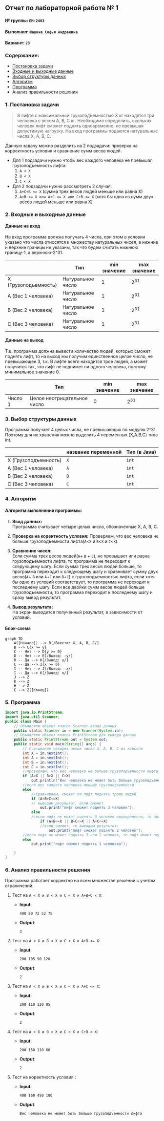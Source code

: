 ## Отчет по лабораторной работе № 1

#### № группы: `ПМ-2403`

#### Выполнил: `Шашина Софья Андреевна`

#### Вариант: `23`

### Cодержание:

- [Постановка задачи](#1-постановка-задачи)
- [Входные и выходные данные](#2-входные-и-выходные-данные)
- [Выбор структуры данных](#3-выбор-структуры-данных)
- [Алгоритм](#4-алгоритм)
- [Программа](#5-программа)
- [Анализ правильности решения](#6-анализ-правильности-решения)

### 1. Постановка задачи

> В лифте с максимальной грузоподъемностью X кг находятся три человека с весом A, B, C кг.
> Необходимо определить, скольких человек лифт сможет поднять одновременно, не превышая допустимую нагрузку. На вход программы подаются натуральные числа X, A, B, C. 


Данную задачу можно разделить на 2 подзадачи: проверка на корректность условия и сравнение сумм весов людей.

- Для 1 подзадачи нужно чтобы вес каждого человека не превышал грузоподъемность лифта:
    1. `A < X`
    2. `B < X`
    3. `C < X`
- Для 2 подзадачи нужно рассмотреть 2 случая:
    1. `A+C+B <= X` (сумма трех весов людей меньше или равна X)
    2. `A+B <= X или A+C <= X или C+B <= X` (хотя бы одна из сумм двух весов людей меньше или равна X)

### 2. Входные и выходные данные

#### Данные на вход

На вход программа должна получать 4 числа, при этом в условии указано что числа относятся к множеству натуральных чисел, 
а нижние и верхние границы не указаны, так что будем считать нижнюю границу-1, а верхнюю-2^31.

|                      | Тип                | min значение    | max значение   |
|----------------------|--------------------|-----------------|----------------|
| X (Грузоподъемность) | Натуральное число  | 1               | 2<sup>31</sup> |
| A (Вес 1 человека)   | Натуральное число  | 1               | 2<sup>31</sup> |
| B (Вес 2 человека)   | Натуральное число  | 1               | 2<sup>31</sup> |
| С (Вес 3 человека)   | Натуральное число  | 1               | 2<sup>31</sup> |


#### Данные на выход

Т.к. программа должна вывести количество людей, которых сможет поднять лифт, то на выход мы получим единственное целое число, не превышающее 3, т.к. В лифте всего находится трое людей, 
а может получится так, что лифт не поднимет ни одного человека, поэтому минимальное значение 0.


|         | Тип                                | min значение | max значение   |
|---------|------------------------------------|--------------|----------------|
| Число 1 | Целое неотрицательное число        | 0            | 2<sup>31</sup> |

### 3. Выбор структуры данных

Программа получает 4 целых числа, не превышающих по модулю 2^31.
Поэтому для их хранения можно выделить 4 переменных (X,A,B,C) типа int.


|                      | название переменной | Тип (в Java) | 
|----------------------|---------------------|--------------|
| X (Грузоподъемность) | `X`                 | `int`        |
| A (Вес 1 человека)   | `A`                 | `int`        | 
| B (Вес 2 человека)   | `B`                 | `int`        |
| С (Вес 3 человека)   | `C`                 | `int`        |


### 4. Алгоритм

#### Алгоритм выполнения программы:

1. **Ввод данных:**  
   Программа считывает четыре целых числа, обозначенные X, A, B, C.
   
2. **Проверка на коректность условия:**
   Проверяем, что вес человека не больше грузоподъемности лифта(`A`<`X` и `B`<`X` и `C`<`X`).

3. **Сравнение чисел:**  
   Если сумма трех весов людей(`A`+ `B` + `C`), не превышает или равна грузоподъемности лифта, то программа не переходит к следующему шагу.
   Если сумма трех весов людей больше, то программа переходит к следующему шагу и сравнивает  сумму двух весов(`A`+ `B` или `A`+`C` или `B`+`C`) с грузоподъемностью лифта,
   если хотя бы одно из условий соответствует, то программа не переходит к последнему шагу.
   Если все двойки сумм весов людей больше грузоподъемности, то программа переходит к последнему шагу и сразу вывод результат.

4. **Вывод результата:**  
   На экран выводится полученный результат, в зависимости от условий.

#### Блок-схема

```mermaid
graph TD
    A([Начало]) --> B[/Ввести: X, A, B, C/]
    B --> C{x >= y}
    C -- Нет --> D{y >= 0}
    D -- Нет --> E[/Вывод: -y/]
    D -- Да --> H[/Вывод: y/]
    C -- Да --> I{x >= 0}
    I -- Нет --> J[/Вывод: -x/]
    I -- Да --> K[/Вывод: x/]
    J --> Z
    K --> Z
    H --> Z
    E --> Z([Конец])

```

### 5. Программа

```java
import java.io.PrintStream;
import java.util.Scanner;
public class Main {
    // Объявляем объект класса Scanner ввода данных
    public static Scanner in = new Scanner(System.in);
    // Объявляем объект класса PrintStream для вывода данных
    public static PrintStream out = System.out;
    public static void main(String[] args) {
        // Считывание четырех целых чисел X, A, B, C из консоли
        int X = in.nextInt();
        int A = in.nextInt();
        int B = in.nextInt();
        int C = in.nextInt();
        //проверяем, что вес человека не больше грузоподъемности лифта
        if (A>X || B>X || C>X)
            out.println("Вес человека не может быть больше грузоподъемности лифта");
        //если вес каждого человека меньше грузоподъемности
        else
            //Сравниваем, сможет ли лифт поднять троих людей
            if (A+B+C<=X)
            // выводим результат, если сможет
                out.print("лифт сможет поднять 3 человек");
            else
            //если лифт не может поднять 3 человек одновременно, то проверяем сможет ли он поднять 2 человек
                if (A+B<=X || B+C<=X || A+C<=X)
                //если сможет, то выводим результат:
                    out.print("лифт сможет поднять 2 человек");
        //если лифт не может поднять 3 или 2 человек, то лифт может перевести только одного человека
        else
            out.print("лифт сможет поднять 1 человека");

    }
}

```

### 6. Анализ правильности решения

Программа работает корректно на всем множестве решений с учетом ограничений.

1. Тест на `A < X и B < X и C < X и A+B+C < X`:

    - **Input**:
        ```
        400 80 72 52 75
        ```

    - **Output**:
        ```
        3
        ```

2. Тест на `A < X и B < X и C < X и A+B <= X`:

    - **Input**:
        ```
        200 105 90 120 
        ```

    - **Output**:
        ```
        2
        ```

3. Тест на `A < X и B < X и C < X и A+C <= X`:

    - **Input**:
        ```
        200 110 120 85 
        ```

    - **Output**:
        ```
        2
        ```

4. Тест на `A < X и B < X и C < X и C+B < X`:

    - **Input**:
        ```
        200 150 110 60
        ```

    - **Output**:
        ```
        2
        ```

5. Тест на коректность условия :

    - **Input**:
        ```
        400 160 450 100 
        ```

    - **Output**:
        ```
        Вес человека не может быть больше грузоподъемности лифта
        ```
